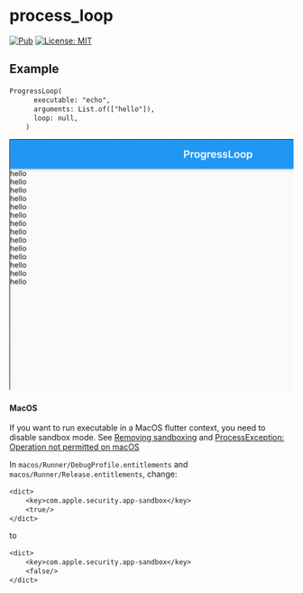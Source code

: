 # process_loop
[![Pub](https://img.shields.io/pub/v/process_loop.svg)](https://pub.dev/packages/process_loop) [![License: MIT](https://img.shields.io/badge/license-MIT-purple.svg)](https://opensource.org/licenses/MIT)

## Example
```
ProgressLoop(
      executable: "echo",
      arguments: List.of(["hello"]),
      loop: null,
    )
```
![test](https://github.com/3d24rd0/process_loop/blob/main/test.png?raw=true)


#### MacOS

If you want to run executable in a MacOS flutter context, you need to disable sandbox mode. See 
[Removing sandboxing](https://stackoverflow.com/questions/7018354/remove-sandboxing) and 
[ProcessException: Operation not permitted on macOS](https://github.com/tekartik/process_run.dart/issues/3) 

In `macos/Runner/DebugProfile.entitlements` and `macos/Runner/Release.entitlements`, change:

```
<dict>
	<key>com.apple.security.app-sandbox</key>
	<true/>
</dict>
```

to

```
<dict>
	<key>com.apple.security.app-sandbox</key>
	<false/>
</dict>
